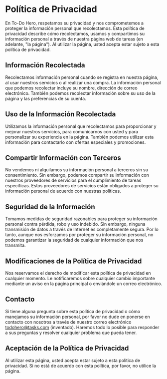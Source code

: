 # Política de Privacidad

En To-Do Hero, respetamos su privacidad y nos comprometemos a proteger la información personal que recolectamos. Esta política de privacidad describe cómo recolectamos, usamos y compartimos su información personal a través de nuestra página web de tareas (en adelante, "la página"). Al utilizar la página, usted acepta estar sujeto a esta política de privacidad.

## Información Recolectada

Recolectamos información personal cuando se registra en nuestra página, al usar nuestros servicios o al realizar una compra. La información personal que podemos recolectar incluye su nombre, dirección de correo electrónico. También podemos recolectar información sobre su uso de la página y las preferencias de su cuenta.

## Uso de la Información Recolectada

Utilizamos la información personal que recolectamos para proporcionar y mejorar nuestros servicios, para comunicarnos con usted y para personalizar su experiencia en la página. También podemos utilizar esta información para contactarlo con ofertas especiales y promociones.

## Compartir Información con Terceros

No vendemos ni alquilamos su información personal a terceros sin su consentimiento. Sin embargo, podemos compartir su información con nuestros proveedores de servicios para el cumplimiento de tareas específicas. Estos proveedores de servicios están obligados a proteger su información personal de acuerdo con nuestras políticas.

## Seguridad de la Información

Tomamos medidas de seguridad razonables para proteger su información personal contra pérdida, robo y uso indebido. Sin embargo, ninguna transmisión de datos a través de Internet es completamente segura. Por lo tanto, aunque nos esforzamos por proteger su información personal, no podemos garantizar la seguridad de cualquier información que nos transmita.

## Modificaciones de la Política de Privacidad

Nos reservamos el derecho de modificar esta política de privacidad en cualquier momento. Le notificaremos sobre cualquier cambio importante mediante un aviso en la página principal o enviándole un correo electrónico.

## Contacto

Si tiene alguna pregunta sobre esta política de privacidad o cómo manejamos su información personal, por favor no dude en ponerse en contacto con nosotros a través de nuestro correo electrónico todohero@tasks.com (inventado). Haremos todo lo posible para responder a sus preguntas y resolver cualquier problema que pueda tener.

## Aceptación de la Política de Privacidad
Al utilizar esta página, usted acepta estar sujeto a esta política de privacidad. Si no está de acuerdo con esta política, por favor, no utilice la página.